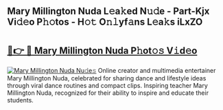 ## Mary Millington Nuda L𝚎a𝚔ed N𝚞𝚍e - Part-Kjx Vi𝚍𝚎o P𝚑𝚘tos - H𝚘𝚝 O𝚗𝚕yf𝚊ns L𝚎a𝚔s iLxZO

# <h2><a href="http://kf6ali.oniu.top/?m=Mary+Millington+Nuda">🔗👉 🔴 Mary Millington Nuda P𝚑ot𝚘𝚜 V𝚒d𝚎o</a></h2>

[![Mary Millington Nuda Nu𝚍e𝚜](https://i.imgur.com/0qMVB7G.gif)](http://kf6ali.oniu.top/?m=Mary+Millington+Nuda)
Online creator and multimedia entertainer Mary Millington Nuda, celebrated for sharing dance and lifestyle ideas through viral dance routines and compact clips. Inspiring teacher Mary Millington Nuda, recognized for their ability to inspire and educate their students.  
